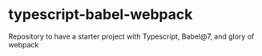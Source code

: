 # typescript-babel-webpack
Repository to have a starter project with Typescript, Babel@7, and glory of webpack
